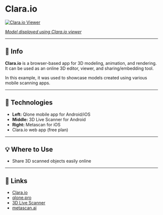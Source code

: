 # Clara.io

[![Clara.io Viewer](../../images/claraio.ONG)](https://clara.io/view/aec7ff3b-44f2-4636-a698-88cd62337bbb)

[_Model displayed using Clara.io viewer_](https://clara.io/view/aec7ff3b-44f2-4636-a698-88cd62337bbb)

---

## 🧾 Info

**Clara.io** is a browser-based app for 3D modeling, animation, and rendering. It can be used as an online 3D editor, viewer, and sharing/embedding tool.

In this example, it was used to showcase models created using various mobile scanning apps.

---

## 🧰 Technologies

- **Left:** Qlone mobile app for Android/iOS
- **Middle:** 3D Live Scanner for Android
- **Right:** Metascan for iOS
- Clara.io web app (free plan)

---

## 💡 Where to Use

- Share 3D scanned objects easily online

---

## 🔗 Links

- [Clara.io](https://clara.io)
- [qlone.pro](https://www.qlone.pro)
- [3D Live Scanner](https://lvonasek.github.io)
- [metascan.ai](https://metascan.ai)
